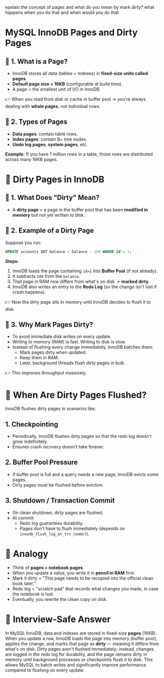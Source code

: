 epxlain the concept of pages and what do you mean by mark dirty? what happens when you do that and when would you do that

# MySQL InnoDB Pages and Dirty Pages

## 🔑 1. What is a Page?

* InnoDB stores all data (tables + indexes) in **fixed-size units called pages**.
* **Default page size = 16KB** (configurable at build time).
* A page = the smallest unit of I/O in InnoDB.

👉 When you read from disk or cache in buffer pool → you're always dealing with **whole pages**, not individual rows.

## 🔑 2. Types of Pages

* **Data pages**: contain table rows.
* **Index pages**: contain B+ tree nodes.
* **Undo log pages**, **system pages**, etc.

**Example:** If you have 1 million rows in a table, those rows are distributed across many 16KB pages.

# 📌 Dirty Pages in InnoDB

## 🔑 1. What Does "Dirty" Mean?

* A **dirty page** = a page in the buffer pool that has been **modified in memory** but not yet written to disk.

## 🔑 2. Example of a Dirty Page

Suppose you run:

```sql
UPDATE accounts SET balance = balance - 100 WHERE id = 1;
```

**Steps:**
1. InnoDB loads the page containing `id=1` into **Buffer Pool** (if not already).
2. It subtracts `100` from the `balance`.
3. That page in RAM now differs from what's on disk → **marked dirty**.
4. InnoDB also writes an entry to the **Redo Log** (so the change isn't lost if crash happens).

👉 Now the dirty page sits in memory until InnoDB decides to flush it to disk.

## 🔑 3. Why Mark Pages Dirty?

* To avoid immediate disk writes on every update.
* Writing to memory (RAM) is fast. Writing to disk is slow.
* Instead of flushing every change immediately, InnoDB batches them:
   * Mark pages dirty when updated.
   * Keep them in RAM.
   * Later, background threads flush dirty pages in bulk.

👉 This improves throughput massively.

# 📌 When Are Dirty Pages Flushed?

InnoDB flushes dirty pages in scenarios like:

## 1. **Checkpointing**
* Periodically, InnoDB flushes dirty pages so that the redo log doesn't grow indefinitely.
* Ensures crash recovery doesn't take forever.

## 2. **Buffer Pool Pressure**
* If buffer pool is full and a query needs a new page, InnoDB evicts some pages.
* Dirty pages must be flushed before eviction.

## 3. **Shutdown / Transaction Commit**
* On clean shutdown, dirty pages are flushed.
* At commit:
   * Redo log guarantees durability.
   * Pages don't have to flush immediately (depends on `innodb_flush_log_at_trx_commit`).

# 📌 Analogy

* Think of **pages = notebook pages**.
* When you update a value, you write it in **pencil in RAM** first.
* Mark it dirty = "This page needs to be recopied into the official clean book later."
* Redo log = "scratch pad" that records what changes you made, in case the notebook is lost.
* Eventually, you rewrite the clean copy on disk.

# 🎯 Interview-Safe Answer

In MySQL InnoDB, data and indexes are stored in fixed-size **pages** (16KB). When you update a row, InnoDB loads the page into memory (buffer pool), applies the change, and marks that page as **dirty** — meaning it differs from what's on disk. Dirty pages aren't flushed immediately; instead, changes are logged in the redo log for durability, and the page remains dirty in memory until background processes or checkpoints flush it to disk. This allows MySQL to batch writes and significantly improve performance compared to flushing on every update.